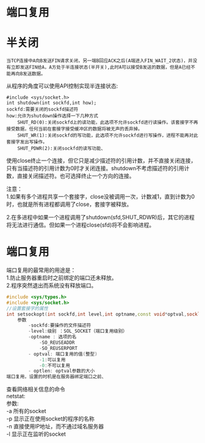 # 端口复用


# 半关闭
```text
当TCP连接中A向B发送FIN请求关闭，另一端B回应ACK之后(A端进入FIN_WAIT_2状态)，并没有立即发送FIN给A，A方处于半连接状态(半开关),此时A可以接受B发送的数据，但是A已经不能再向B发送数据。  
```
从程序的角度可以使用API控制实现半连接状态:
```text
#include <sys/socket.h>
int shutdown(int sockfd,int how);
sockfd:需要关闭的sockfd描述符
how:允许为shutdown操作选择一下几种方式
    SHUT_RD(0):关闭sockfd上的读功能，此选项不允许sockfd进行读操作。该套接字不再接受数据，任何当前在套接字接受缓冲区的数据将被无声的丢弃掉。
    SHUT_WR(1):关闭sockfd的写功能，此选项不允许sockfd进行写操作，进程不能再对此套接字发出写操作。
    SHUT_PDWR(2):关闭sockfd的读写功能、
```
使用close终止一个连接，但它只是减少描述符的引用计数，并不直接关闭连接，只有当描述符的引用计数为0时才关闭连接。shutdown不考虑描述符的引用计数，直接关闭描述符。也可选择终止一个方向的连接。  

注意：  
1.如果有多个进程共享一个套接字，close没被调用一次，计数减1，直到计数为0时，也就是所有进程都调用了close，套接字被释放。  

2.在多进程中如果一个进程调用了shutdown(sfd,SHUT_RDWR)后，其它的进程将无法进行通信。但如果一个进程close(sfd)将不会影响进程。  

# 端口复用
端口复用的最常用的用途是：  
1.防止服务器重启时之前绑定的端口还未释放。  
2.程序突然退出而系统没有释放端口。  

```c++
#include <sys/types.h>
#include <sys/socket.h>
//设置套接字的属性
int setsockopt(int sockfd,int level,int optname,const void*optval,socklen_t optlen);
    参数
        -sockfd:要操作的文件描述符
        -level:级别 ：SOL_SOCKET（端口复用级别）
        -optname : 选项的名
            -SO_REUSEADDR
            -SO_REUSERPORT
        - optval: 端口复用的值(整型)
            -1:可以复用
            -0:不可以复用
        - optlen: optval参数的大小
端口复用，设置的时机是在服务器绑定端口之前、
```

查看网络相关信息的命令  
netstat:  
    参数:  
        -a 所有的socket  
        -p 显示正在使用socket的程序的名称  
        -n 直接使用IP地址，而不通过域名服务器  
        -l 显示正在监听的socket  
